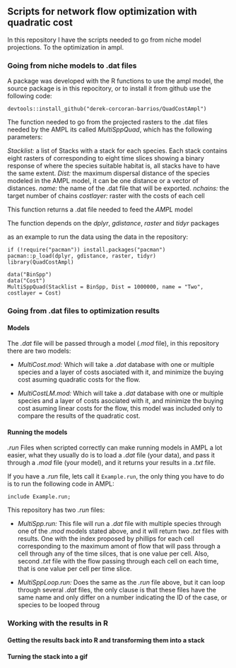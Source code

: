 ## Scripts for network flow optimization with quadratic cost

In this repository I have the scripts needed to go from niche model projections. To the optimization in ampl.


### Going from niche models to .dat files

A package was developed with the R functions to use the ampl model, the source package is in this repocitory, or to install it from github use the following code:

```
devtools::install_github("derek-corcoran-barrios/QuadCostAmpl")
```

The function needed to go from the projected rasters to the .dat files needed by the AMPL its called *MultiSppQuad*, which has the following parameters:

*Stacklist:* a list of Stacks with a stack for each species. Each stack contains eight rasters of corresponding to eight time slices showing a binary response of where the species suitable habitat is, all stacks have to have the same extent. 
*Dist:* the maximum dispersal distance of the species modeled in the AMPL model, it can be one distance or a vector of distances.
*name:* the name of the .dat file that will be exported.
*nchains:* the target number of chains
*costlayer:* raster with the costs of each cell

This function returns a .dat file needed to feed the *AMPL* model

The function depends on the *dplyr*, *gdistance*, *raster* and *tidyr* packages

as an example to run the data using the data in the repository:

```
if (!require("pacman")) install.packages("pacman")
pacman::p_load(dplyr, gdistance, raster, tidyr)
library(QuadCostAmpl)

data("BinSpp")
data("Cost")
MultiSppQuad(Stacklist = BinSpp, Dist = 1000000, name = "Two", costlayer = Cost)

```

### Going from .dat files to optimization results

#### Models

The *.dat* file will be passed through a model (*.mod* file), in this repository there are two models:

* *MultiCost.mod:* Which will take a *.dat* database with one or multiple species and a layer of costs asociated with it, and minimize the buying cost asuming quadratic costs for the flow.

* *MultiCostLM.mod:* Which will take a *.dat* database with one or multiple species and a layer of costs asociated with it, and minimize the buying cost asuming linear costs for the flow, this model was included only to compare the results of the quadratic cost.

#### Running the models

*.run* Files when scripted correctly can make running models in AMPL a lot easier, what they usually do is to load a *.dat* file (your data), and pass it through a *.mod* file (your model), and it returns your results in a *.txt* file.

If you have a *.run* file, lets call it ```Example.run```, the only thing you have to do is to run the following code in AMPL:

```
include Example.run;
```

This repository has two *.run* files:

* *MultiSpp.run:* This file will run a *.dat* file with multiple species through one of the *.mod* models stated above, and it will return two *.txt* files with results. One with the index proposed by phillips for each cell corresponding to the maximum amont of flow that will pass through a cell through any of the time silces, that is one value per cell. Also, second *.txt* file with the flow passing through each cell on each time, that is one value per cell per time slice.

* *MultiSppLoop.run:* Does the same as the *.run* file above, but it can loop through several *.dat* files, the only clause is that these files have the same name and only differ on a number indicating the ID of the case, or species to be looped throug 

### Working with the results in R

#### Getting the results back into R and transforming them into a stack


#### Turning the stack into a gif

